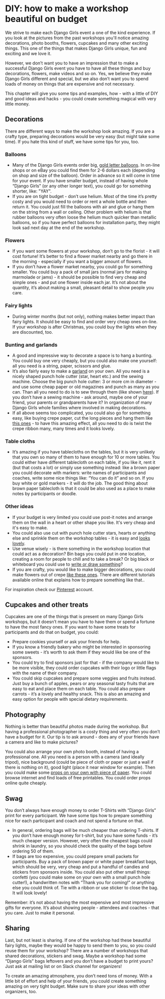 # DIY: how to make a workshop beautiful on budget

We strive to make each Django Girls event a one of the kind experience. If you look at the pictures from the past workshops you'll notice amazing decorations, photo booths, flowers, cupcakes and many other exciting things. This one of the things that makes Django Girls unique, fun and exciting and we love it. 

However, we don’t want you to have an impression that to make a successful Django Girls event you have to have all these things and buy decorations, flowers, make videos and so on. Yes, we believe they make Django Girls different and special, but we also don’t want you to spend loads of money on things that are expensive and not necessary.

This chapter will give you some tips and examples, how - with a little of DIY and good ideas and hacks - you could create something magical with very little money. 

## Decorations

There are different ways to make the workshop look amazing. If you are a crafty type, preparing decorations would be very easy (but might take some time). If you hate this kind of stuff, we have some tips for you, too.

### Balloons

* Many of the Django Girls events order big, [gold letter balloons](https://www.flickr.com/photos/djangogirls/15624332819/in/album-72157649335413325/). In on-line shops or on eBay you could find them for 2-6 dollars each (depending on shop and size of the balloon). Order in advance so it will come in time for your event. If you have smaller budget, instead of having whole “Django Girls” (or any other longer text), you could go for something shorter, like: "YAY".
* If you are on tight budget - don’t use helium. Most of the time it’s pretty costy and you would need to order or rent a whole bottle and then return it. You could just fill the balloons with air and glue or hang them on the string from a wall or ceiling. Other problem with helium is that rubber balloons very often loose the helium much quicker than metallic balloons, so if you have perfect balloons for installation party, they might look sad next day at the end of the workshop. 

### Flowers

* If you want some flowers at your workshop, don’t go to the florist - it will cost fortune! It’s better to find a flower market nearby and go there in the morning - especially if you want a bigger amount of flowers. 
* If you don’t have a flower market nearby, you could go for something smaller. You could buy a pack of small jars (normal jars for making marmolade or jams) - it should be possible to find very cheap and simple ones - and put one flower inside each jar. It’s not about the quantity, it’s about making a small, pleasant detail to show people you care.

### Fairy lights

* During winter months (but not only), nothing makes better impact than fairy lights. It should be easy to find and order very cheap ones on-line. If your workshop is after Christmas, you could buy the lights when they are discounted, too.


### Bunting and garlands

* A good and impressive way to decorate a space is to hang a bunting. You could buy one very cheaply, but you could also make one yourself: all you need is a string, paper, scissors and glue. 
* It’s also fairly easy to make a [garland](https://www.flickr.com/photos/djangogirls/15643374408/in/album-72157649308746176/) on your own. All you need is a nicely shaped punch hole cutter (star, heart etc.) and the sewing machine. Choose the big punch hole cutter: 3 or more cm in diameter - and use some cheap paper or old magazines and punch as many as you can. Than all you need to do is to sew through them (like shown [here](http://www.elli.com/blog/paper-heart-garland/)). If you don’t have a sewing machine - ask around, maybe one of your friend, your parents or grandparents have it? In organization of many Django Girls whole families where involved in making decorations. 
* If all above seems too complicated, you could also go for something easy, like buying crepe paper, cut the long pieces and hang them like [this ones](https://www.flickr.com/photos/djangogirls/17139247632/in/album-72157651606478126/) - to have this amazing effect, all you need to do is twist the crepe ribbon many, many times and it looks lovely.


### Table cloths

* It’s amazing if you have tablecloths on the tables, but it is very unlikely that you own so many of them to have enough for 10 or more tables. You could either have different tablecloth on each table, if you like it, rent it (but that costs a lot) or simply use something instead: like a brown paper you could decorate with markers: write names of participants and coaches, write some nice things like: “You can do it” and so on. If you buy white or gold markers - it will do the job. The good thing about brown paper tablecloth is that it could be also used as a place to make notes by participants or doodle. 


### Other ideas

* If your budget is very limited you could use post-it notes and arrange them on the wall in a heart or other shape you like. It's very cheap and it's easy to make.
* You could also use cut with punch hole cutter stars, hearts or anything else and sprinkle them on the workshop tables - it is easy and [looks lovely](https://www.flickr.com/photos/djangogirls/15643378428/in/album-72157649308746176/).
* Use venue wisely - is there something in the workshop location that could act as a decoration? Bin bags you could put in one location, creating a room for people to chill and to take a break? Or big black or whiteboard you could use to [write or draw something](https://www.flickr.com/photos/djangogirls/15643639597/in/album-72157649308746176/)?
* If you are crafty, you would like to make bigger decorations, you could make flowers out of crepe [like these ones](https://www.flickr.com/photos/djangogirls/15643641437/in/album-72157649308746176/). There are different tutorials available online that explains how to prepare something like that..


For inspiration check our [Pinterest](https://www.pinterest.com/django_girls/) account.


## Cupcakes and other treats

Cupcakes are one of the things that is present on many Django Girls workshops, but it doesn’t mean you have to have them or spend a fortune to have the most fancy ones. If you want to have some treats for participants and do that on budget, you could:

* Prepare cookies yourself or ask your friends for help. 
* If you know a friendly bakery who might be interested in sponsoring some sweets - it’s worth to ask them if they would like be one of the sponsors.
* You could try to find sponsors just for that - if the company would like to be more visible, they could order cupcakes with their logo or little flags with the name of their company. 
* You could skip cupcakes and prepare some veggies and fruits instead. Just buy a bunch of apples, pears or any seasonal tasty fruits that are easy to eat and place them on each table. You could also prepare carrots - it’s a lovely and healthy snack. This is also an amazing and easy option for people with special dietary requirements.


## Photography

Nothing is better than beautiful photos made during the workshop. But having a professional photographer is a costy thing and very often you don’t have a budget for it. Our tip is to ask around - does any of your friends have a camera and like to make pictures?

You could also arrange your own photo booth, instead of having a professional one. All you need is a person with a camera (and ideally tripod), nice background (could be piece of cloth or paper or just a wall if there is nothing on it), good light (place it near window for example). Then you could make some [props on your own with piece of paper](https://www.flickr.com/photos/djangogirls/16801129968/in/album-72157651606478126/). You could browse internet and find loads of free printables. You could order props online quite cheaply. 


## Swag

You don’t always have enough money to order T-Shirts with “Django Girls” print for every participant. We have some tips how to prepare something nice for each participant and coach and not spend a fortune on that.

* In general, ordering bags will be much cheaper than ordering T-shirts. If you don’t have enough money for t-shirt, but you have some funds - it’s much cheaper version. However, very often the cheapest bags could shrink in laundry, so you should check the quality of the bags before ordering 50 of them.
* If bags are too expensive, you could prepare small packets for participants. Buy a pack of brown paper or white paper breakfast bags, which should be very, very cheap and put a handful of candies and stickers from sponsors inside. You could also put other small things: confetti (you could make some on your own with a small punch hole cutter!), a handwritten notes with “Thank you for coming!” or anything else you could think of. Tie with a ribbon or use sticker to close the bag. It will look lovely!

Remember: it’s not about having the most expensive and most impressive gifts for everyone. It’s about showing people - attendees and coaches - that you care. Just to make it personal. 


## Sharing

Last, but not least is sharing. If one of the workshop had these beautiful fairy lights, maybe they would be happy to send them to you, so you could reuse them for your workshop? There are a number of workshops that shared decorations, stickers and swag. Maybe a workshop had some “Django Girls” bags leftovers and you don’t have a budget to print yours? Just ask at mailing list or on Slack channel for organizers!

To create an amazing atmosphere, you don’t need tons of money. With a little bit of effort and help of your friends, you could create something amazing on very tight budget. Make sure to share your ideas with other organizers, too. 

